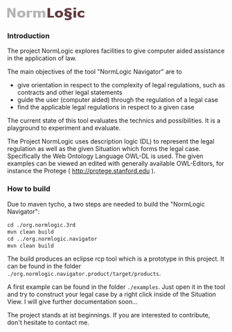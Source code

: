 ![NormLogic logo](media/normlogic.png "NormLogic logo")

### Introduction

The project NormLogic explores facilities to give computer aided assistance in the application of law. 

The main objectives of the tool "NormLogic Navigator" are to

 * give orientation in respect to the complexity of legal regulations, such as contracts and other legal statements
 * guide the user (computer aided) through the regulation of a legal case
 * find the applicable legal regulations in respect to a given case

The current state of this tool evaluates the technics and possibilities. It is a playground to experiment and evaluate.

The Project NormLogic uses description logic (DL) to represent the legal regulation as well as the given Situation which forms the legal case. Specifically the Web Ontology Language OWL-DL is used. The given examples can be viewed an edited with generally available OWL-Editors, for instance the Protege ( http://protege.stanford.edu ).

### How to build

Due to maven tycho, a two steps are needed to build the "NormLogic Navigator":

```
cd ./org.normlogic.3rd
mvn clean build
cd ../org.normlogic.navigator
mvn clean build
```

The build produces an eclipse rcp tool which is a prototype in this project. It can be found in the folder  `./org.normlogic.navigator.product/target/products`.

A first example can be found in the folder `./examples`. Just open it in the tool and try to construct your legal case by a right click inside of the Situation View. I will give further documentation soon...

The project stands at ist beginnings. If you are interested to contribute, don't hesitate to contact me.
